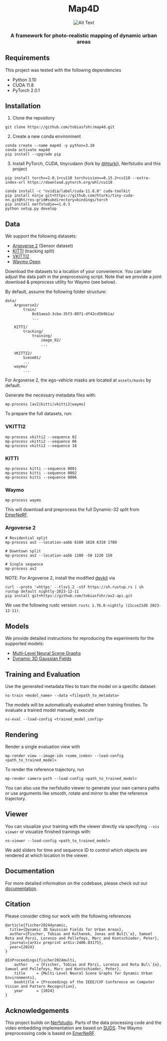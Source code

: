 
<div align="center">

# **Map4D**

![Alt Text](assets/media/teaser.gif)

### A framework for photo-realistic mapping of dynamic urban areas

</div>

## Requirements
This project was tested with the following dependencies
- Python 3.10
- CUDA 11.8
- PyTorch 2.0.1

## Installation
1. Clone the repository
```
git clone https://github.com/tobiasfshr/map4d.git
```

2. Create a new conda environment
```
conda create --name map4d -y python=3.10
conda activate map4d
pip install --upgrade pip
```

3. Install PyTorch, CUDA, tinycudann (fork by [@hturki](https://github.com/hturki)), Nerfstudio and this project
```
pip install torch==2.0.1+cu118 torchvision==0.15.2+cu118 --extra-index-url https://download.pytorch.org/whl/cu118

conda install -c "nvidia/label/cuda-11.8.0" cuda-toolkit
pip install ninja git+https://github.com/hturki/tiny-cuda-nn.git@ht/res-grid#subdirectory=bindings/torch
pip install nerfstudio==1.0.3
python setup.py develop
```

## Data
We support the following datasets:
- [Argoverse 2](docs/Argoverse2.md) (Sensor dataset)
- [KITTI](https://www.cvlibs.net/datasets/kitti/eval_tracking.php) (tracking split)
- [VKITTI2](https://europe.naverlabs.com/research/computer-vision/proxy-virtual-worlds-vkitti-2/)
- [Waymo Open](https://waymo.com/open/)

Download the datasets to a location of your convenience. You can later adjust the data path in the preprocessing script. Note that we provide a joint download & preprocess utility for Waymo (see below).

By default, assume the following folder structure:
```
data/
    Argoverse2/
        train/
            0c61aea3-3cba-35f3-8971-df42cd5b9b1a/
            ...

    KITTI/
        tracking/
            training/
                image_02/
                ...

    VKITTI2/
        Scene01/
        ...
    waymo/
        ...
```

For Argoverse 2, the ego-vehicle masks are located at `assets/masks` by default.

Generate the necessary metadata files with:
```
mp-process [av2|kitti|vkitti2|waymo]
```

To prepare the full datasets, run:

### VKITTI2
```
mp-process vkitti2 --sequence 02
mp-process vkitti2 --sequence 06
mp-process vkitti2 --sequence 18
```

### KITTI

```
mp-process kitti --sequence 0001
mp-process kitti --sequence 0002
mp-process kitti --sequence 0006
```
### Waymo
```
mp-process waymo
```

This will download and preprocess the full Dynamic-32 split from [EmerNeRF](https://emernerf.github.io/).

### Argoverse 2
```
# Residential split
mp-process av2 --location-aabb 6180 1620 6310 1780

# Downtown split
mp-process av2 --location-aabb 1100 -50 1220 150

# Single sequence
mp-process av2
```

NOTE: For Argoverse 2, install the modified [devkit](https://argoverse.github.io/user-guide/getting_started.html) via
```
curl --proto '=https' --tlsv1.2 -sSf https://sh.rustup.rs | sh
rustup default nightly-2023-12-11
pip install git+https://github.com/tobiasfshr/av2-api.git
```
We use the following rustc version: `rustc 1.76.0-nightly (21cce21d8 2023-12-11)`.

## Models

We provide detailed instructions for reproducing the experiments for the supported models:
- [Multi-Level Neural Scene Graphs](docs/models/MLNSG.md)
- [Dynamic 3D Gaussian Fields](docs/models/4DGF.md)

## Training and Evaluation
Use the generated metadata files to train the model on a specific dataset:
```
ns-train <model_name> --data <filepath_to_metadata>
```

The models will be automatically evaluated when training finishes. To evaluate a trained model manually, execute

```
ns-eval --load-config <trained_model_config>
```

## Rendering
Render a single evaluation view with

```
mp-render view --image-idx <some_index> --load-config <path_to_trained_model>
```

To render the reference trajectory, run

```
mp-render camera-path --load-config <path_to_trained_model>
```
You can also use the nerfstudio viewer to generate your own camera paths or use arguments like smooth, rotate and mirror to alter the reference trajectory.

## Viewer
You can visualize your training with the viewer directly via specifying `--vis viewer` or visualize finished trainings with:
```
ns-viewer --load-config <path_to_trained_model>
```
We add sliders for time and sequence ID to control which objects are rendered at which location in the viewer.

## Documentation

For more detailed information on the codebase, please check out our [documentation](docs/DOCS.md).

## Citation
Please consider citing our work with the following references
```
@article{fischer2024dynamic,
  title={Dynamic 3D Gaussian Fields for Urban Areas},
  author={Fischer, Tobias and Kulhanek, Jonas and Bul{\`o}, Samuel Rota and Porzi, Lorenzo and Pollefeys, Marc and Kontschieder, Peter},
  journal={arXiv preprint arXiv:2406.03175},
  year={2024}
}

@InProceedings{fischer2024multi,
    author    = {Fischer, Tobias and Porzi, Lorenzo and Rota Bul\`{o}, Samuel and Pollefeys, Marc and Kontschieder, Peter},
    title     = {Multi-Level Neural Scene Graphs for Dynamic Urban Environments},
    booktitle = {Proceedings of the IEEE/CVF Conference on Computer Vision and Pattern Recognition},
    year      = {2024}
}
```
## Acknowledgements

This project builds on [Nerfstudio](https://github.com/nerfstudio-project/nerfstudio). Parts of the data processing code and the video embedding implementation are based on [SUDS](https://github.com/hturki/suds). The Waymo preprocessing code is based on [EmerNeRF](https://github.com/NVlabs/EmerNeRF/).

